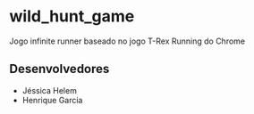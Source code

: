# wild_hunt_game
Jogo infinite runner baseado no jogo T-Rex Running do Chrome

## Desenvolvedores
- Jéssica Helem
- Henrique Garcia
